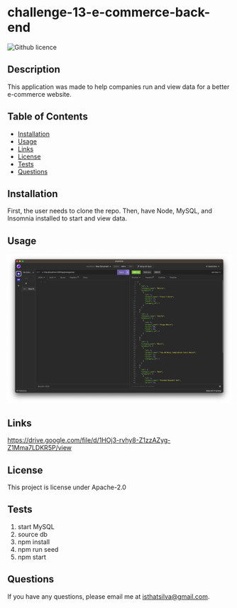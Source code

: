 # challenge-13-e-commerce-back-end

![Github licence](https://img.shields.io/badge/License-Apache_2.0-blue.svg)

## Description

This application was made to help companies run and view data for a better e-commerce website.

## Table of Contents

- [Installation](#installation)
- [Usage](#usage)
- [Links](#links)
- [License](#license)
- [Tests](#tests)
- [Questions](#questions)

## Installation

First, the user needs to clone the repo. Then, have Node, MySQL, and Insomnia installed to start and view data.

## Usage

![ScreenShot from application](./assets/Screenshot%202023-01-14%20at%2014.01.53.png)

## Links

https://drive.google.com/file/d/1HOj3-rvhy8-Z1zzAZyg-Z1Mma7LDKR5P/view

## License

This project is license under Apache-2.0

## Tests

1. start MySQL
2. source db
3. npm install
4. npm run seed
5. npm start

## Questions

If you have any questions, please email me at isthatsilva@gmail.com.